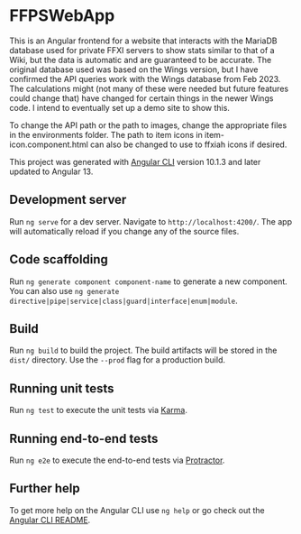 # FFPSWebApp

This is an Angular frontend for a website that interacts with the MariaDB database used for private FFXI servers to show stats similar to that of a Wiki, but the data is automatic and are guaranteed to be accurate. The original database used was based on the Wings version, but I have confirmed the API queries work with the Wings database from Feb 2023. The calculations might (not many of these were needed but future features could change that) have changed for certain things in the newer Wings code. I intend to eventually set up a demo site to show this. 

To change the API path or the path to images, change the appropriate files in the environments folder. The path to item icons in item-icon.component.html can also be changed to use to ffxiah icons if desired.

This project was generated with [Angular CLI](https://github.com/angular/angular-cli) version 10.1.3 and later updated to Angular 13.

## Development server

Run `ng serve` for a dev server. Navigate to `http://localhost:4200/`. The app will automatically reload if you change any of the source files.

## Code scaffolding

Run `ng generate component component-name` to generate a new component. You can also use `ng generate directive|pipe|service|class|guard|interface|enum|module`.

## Build

Run `ng build` to build the project. The build artifacts will be stored in the `dist/` directory. Use the `--prod` flag for a production build.

## Running unit tests

Run `ng test` to execute the unit tests via [Karma](https://karma-runner.github.io).

## Running end-to-end tests

Run `ng e2e` to execute the end-to-end tests via [Protractor](http://www.protractortest.org/).

## Further help

To get more help on the Angular CLI use `ng help` or go check out the [Angular CLI README](https://github.com/angular/angular-cli/blob/master/README.md).
